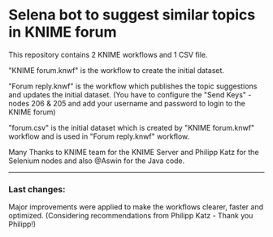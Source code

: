 # Selena bot to suggest similar topics in KNIME forum

This repository contains 2 KNIME workflows and 1 CSV file.

"KNIME forum.knwf" is the workflow to create the initial dataset.

"Forum reply.knwf" is the workflow which publishes the topic suggestions and updates the initial dataset. (You have to configure the "Send Keys" - nodes 206 & 205 and add your username and password to login to the KNIME forum)

"forum.csv" is the initial dataset which is created by "KNIME forum.knwf" workflow and is used in "Forum reply.knwf" workflow.

Many Thanks to KNIME team for the KNIME Server and Philipp Katz for the Selenium nodes and also @Aswin for the Java code.

-------------------------------

### Last changes:

Major improvements were applied to make the workflows clearer, faster and optimized. (Considering recommendations from Philipp Katz - Thank you Philipp!)
